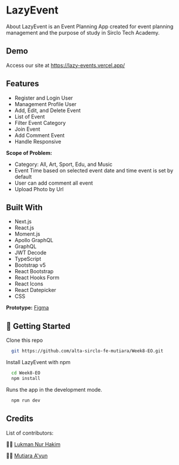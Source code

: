 # LazyEvent

About LazyEvent is an Event Planning App created for event planning management and the purpose of study in Sirclo Tech Academy.


## Demo

Access our site at https://lazy-events.vercel.app/


## Features

- Register and Login User
- Management Profile User
- Add, Edit, and Delete Event 
- List of Event
- Filter Event Category
- Join Event
- Add Comment Event
- Handle Responsive

**Scope of Problem:**
- Category: All, Art, Sport, Edu, and Music
- Event Time based on selected event date and time event is set by default
- User can add comment all event
- Upload Photo by Url


## Built With

- Next.js
- React.js
- Moment.js
- Apollo GraphQL
- GraphQL
- JWT Decode
- TypeScript
- Bootstrap v5
- React Bootstrap
- React Hooks Form
- React Icons
- React Datepicker
- CSS

**Prototype:** [Figma](https://www.figma.com/file/MR1tqgoorCMQBoMjTckH6y/Events?node-id=36%3A131)

## 🚀 Getting Started

Clone this repo

```bash
  git https://github.com/alta-sirclo-fe-mutiara/Week8-EO.git

```

Install LazyEvent with npm

```bash
  cd Week8-EO
  npm install
```

Runs the app in the development mode.

```bash
  npm run dev
```

## Credits

List of contributors:

👨‍💻 [Lukman Nur Hakim](https://github.com/lukmannm)

👩‍💻 [Mutiara A'yun](https://github.com/mayun19)
